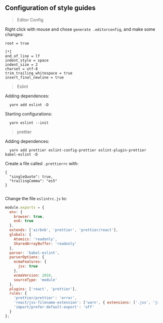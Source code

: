 ## Configuration of style guides

> Editor Config

Right click with mouse and chose `generate .editorconfig`, and make some changes:

```shell
root = true

[*]
end_of_line = lf
indent_style = space
indent_size = 2
charset = utf-8
trim_trailing_whitespace = true
insert_final_newline = true

```

> Eslint

Adding dependences:

```
  yarn add eslint -D
```

Starting configurations:

```
  yarn eslint --init
```

> prettier

Adding dependences:

```
  yarn add prettier eslint-config-prettier eslint-plugin-prettier babel-eslint -D
```

Create a file called `.prettierrc` with:

```
{
  "singleQuote": true,
  "trailingComma": "es5"
}


```

Change the file `eslintrc.js` to:

```javascript
module.exports = {
  env: {
    browser: true,
    es6: true
  },
  extends: ['airbnb', 'prettier', 'prettier/react'],
  globals: {
    Atomics: 'readonly',
    SharedArrayBuffer: 'readonly'
  },
  parser: 'babel-eslint',
  parserOptions: {
    ecmaFeatures: {
      jsx: true
    },
    ecmaVersion: 2018,
    sourceType: 'module'
  },
  plugins: ['react', 'prettier'],
  rules: {
    'prettier/prettier': 'error',
    'react/jsx-filename-extension': ['warn', { extensions: ['.jsx', 'js'] }],
    'import/prefer-default-export': 'off'
  }
};
```
